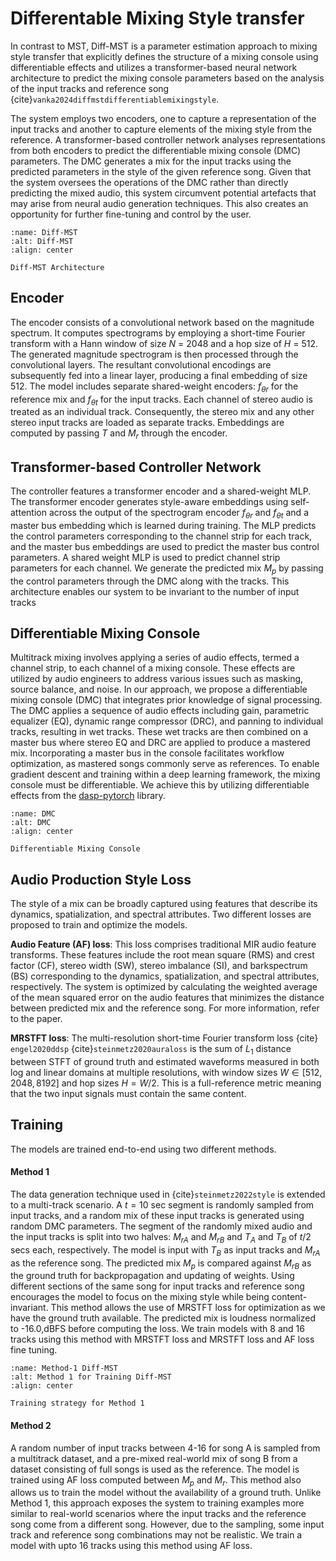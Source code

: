 # Differentable Mixing Style transfer
In contrast to MST, Diff-MST is a parameter estimation approach to mixing style transfer that explicitly defines the structure of a mixing console using differentiable effects and utilizes a transformer-based neural network architecture to predict the mixing console parameters based on the analysis of the input tracks and reference song {cite}`vanka2024diffmstdifferentiablemixingstyle`.

The system employs two encoders, one to capture a representation of the input tracks and another to capture elements of the mixing style from the reference. A transformer-based controller network analyses representations from both encoders to predict the differentiable mixing console (DMC) parameters. The DMC generates a mix for the input tracks using the predicted parameters in the style of the given reference song. Given that the system oversees the operations of the DMC rather than directly predicting the mixed audio, this system circumvent potential artefacts that may arise from neural audio generation techniques. This also creates an opportunity for further fine-tuning and control by the user.


```{figure} /assets/figures/diffmst-main_modified.jpg
:name: Diff-MST
:alt: Diff-MST
:align: center

Diff-MST Architecture 
```
## Encoder
The encoder consists of a convolutional network based on the magnitude spectrum. It computes spectrograms by employing a short-time Fourier transform with a Hann window of size $N$ = 2048 and a hop size of $H$ = 512. The generated magnitude spectrogram is then processed through the convolutional layers. The resultant convolutional encodings are subsequently fed into a linear layer, producing a final embedding of size 512. The model includes separate shared-weight encoders: $f_{\theta r}$ for the reference mix and $f_{\theta t}$ for the input tracks. Each channel of stereo audio is treated as an individual track. Consequently, the stereo mix and any other stereo input tracks are loaded as separate tracks. Embeddings are computed by passing $T$ and $M_r$ through the encoder.

## Transformer-based Controller Network
The controller features a transformer encoder and a shared-weight MLP. The transformer encoder generates style-aware embeddings using self-attention across the output of the spectrogram encoder $f_{\theta r}$ and $f_{\theta t}$ and a master bus embedding which is learned during training. The MLP predicts the control parameters corresponding to the channel strip for each track, and the master bus embeddings are used to predict the master bus control parameters. A shared weight MLP is used to predict channel strip parameters for each channel. We generate the predicted mix $M_p$ by passing the control parameters through the DMC along with the tracks. This architecture enables our system to be invariant to the number of input tracks

## Differentiable Mixing Console
Multitrack mixing involves applying a series of audio effects, termed a channel strip, to each channel of a mixing console. These effects are utilized by audio engineers to address various issues such as masking, source balance, and noise. In our approach, we propose a differentiable mixing console (DMC) that integrates prior knowledge of signal processing. The DMC applies a sequence of audio effects including gain, parametric equalizer (EQ), dynamic range compressor (DRC), and panning to individual tracks, resulting in wet tracks. These wet tracks are then combined on a master bus where stereo EQ and DRC are applied to produce a mastered mix. Incorporating a master bus in the console facilitates workflow optimization, as mastered songs commonly serve as references. To enable gradient descent and training within a deep learning framework, the mixing console must be differentiable. We achieve this by utilizing differentiable effects from the <a href="https://github.com/csteinmetz1/dasp-pytorch/tree/main">dasp-pytorch</a> library.

```{figure} /assets/figures/diffmst-dmc.jpg
:name: DMC
:alt: DMC
:align: center

Differentiable Mixing Console
```

## Audio Production Style Loss

The style of a mix can be broadly captured using features that describe its dynamics, spatialization, and spectral attributes. Two different losses are proposed to train and optimize the models.

**Audio Feature (AF) loss**: This loss comprises traditional MIR audio feature transforms. These features include the root mean square (RMS) and crest factor (CF), stereo width (SW), stereo imbalance (SI), and barkspectrum (BS) corresponding to the dynamics, spatialization, and spectral attributes, respectively. The system is optimized by calculating the weighted average of the mean squared error on the audio features that minimizes the distance between predicted mix and the reference song. For more information, refer to the paper. 

**MRSTFT loss**: The multi-resolution short-time Fourier transform loss {cite} `engel2020ddsp` {cite}`steinmetz2020auraloss` is the sum of $L_1$ distance between STFT of ground truth and estimated waveforms measured in both log and linear domains at multiple resolutions, with window sizes $W \in [512, 2048,8192]$ and hop sizes $H =W/2$. This is a full-reference metric meaning that the two input signals must contain the same content.

## Training

The models are trained end-to-end using two different methods. 
#### Method 1
The data generation technique used in {cite}`steinmetz2022style` is extended to a multi-track scenario. A $t=10$ sec segment is randomly sampled from input tracks, and a random mix of these input tracks is generated using random DMC parameters. The segment of the randomly mixed audio and the input tracks is split into two halves: $M_{rA}$ and $M_{rB}$ and $T_A$ and $T_B$ of $t/2$ secs each, respectively. The model is input with $T_B$ as input tracks and $M_{rA}$ as the reference song. The predicted mix $M_p$ is compared against $M_{rB}$ as the ground truth for backpropagation and updating of weights. Using different sections of the same song for input tracks and reference song encourages the model to focus on the mixing style while being content-invariant. This method allows the use of MRSTFT loss for optimization as we have the ground truth available. The predicted mix is loudness normalized to -16.0\,dBFS before computing the loss. We train models with 8 and 16 tracks using this method with MRSTFT loss and MRSTFT loss and AF loss fine tuning. 


```{figure} /assets/figures/diffmst-main_datagen.jpg
:name: Method-1 Diff-MST
:alt: Method 1 for Training Diff-MST
:align: center

Training strategy for Method 1
```

#### Method 2
A random number of input tracks between 4-16 for song A is sampled from a multitrack dataset, and a pre-mixed real-world mix of song B from a dataset consisting of full songs is used as the reference. The model is trained using AF loss computed between $M_p$ and $M_r$. This method also allows us to train the model without the availability of a ground truth. Unlike Method 1, this approach exposes the system to training examples more similar to real-world scenarios where the input tracks and the reference song come from a different song. However, due to the sampling, some input track and reference song combinations may not be realistic. We train a model with upto 16 tracks using this method using AF loss.


